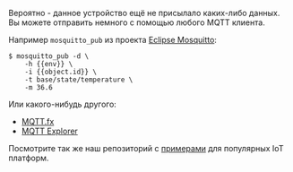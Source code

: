 
Вероятно - данное устройство ещё не присылало каких-либо данных. &nbsp;  
Вы можете отправить немного с помощью любого MQTT клиента.

Например `mosquitto_pub` из проекта [Eclipse Mosquitto](https://mosquitto.org/download/):

```console
$ mosquitto_pub -d \
    -h {{env}} \
    -i {{object.id}} \
    -t base/state/temperature \
    -m 36.6
```

Или какого-нибудь другого:
 - [MQTT.fx](https://mqttfx.jensd.de/)
 - [MQTT Explorer](https://mqtt-explorer.com/)


Посмотрите так же наш репозиторий с [примерами](https://github.com/Rightech/ric-examples/tree/master/mqtt#examples) для популярных IoT платформ.
